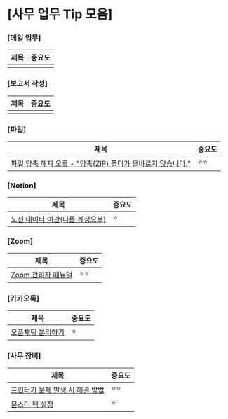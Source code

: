 # [사무 업무 Tip 모음]

### [메일 업무]
| 제목 | 중요도 |
|-------|-------|
|  |  |

### [보고서 작성]
| 제목 | 중요도 |
|-------|-------|
|  |  |

### [파일]
| 제목 | 중요도 |
|-------|-------|
| [파일 압축 해제 오류 - "압축(ZIP) 폴더가 올바르지 않습니다."](https://hyeonstone.tistory.com/entry/%ED%8C%8C%EC%9D%BC-%EC%95%95%EC%B6%95-%ED%92%80%EA%B8%B0-%EC%98%A4%EB%A5%98-%EC%95%95%EC%B6%95ZIP-%ED%8F%B4%EB%8D%94%EA%B0%80-%EC%98%AC%EB%B0%94%EB%A5%B4%EC%A7%80-%EC%95%8A%EC%8A%B5%EB%8B%88%EB%8B%A4-%ED%95%B4%EA%B2%B0-%EB%B0%A9%EB%B2%95) | ⭐⭐ |

### [Notion]
| 제목 | 중요도 |
|-------|-------|
| [노션 데이터 이관(다른 계정으로)](https://gongysd.com/notion-office/?bmode=view&idx=140915101) | ⭐ |

### [Zoom]
| 제목 | 중요도 |
|-------|-------|
| [Zoom 관리자 매뉴얼](https://hyeonstone.tistory.com/entry/%EB%A7%A4%EB%8B%88%EC%A0%80%EC%86%8C%EC%82%AC%EC%9D%B4%EC%96%B4%ED%8B%B0-Zoom-%EA%B5%90%EC%9C%A1%EB%A7%A4%EB%8B%88%EC%A0%80-%EC%95%84%EB%A5%B4%EB%B0%94%EC%9D%B4%ED%8A%B8-%ED%9B%84%EA%B8%B0) | ⭐⭐ |

### [카카오톡]
| 제목 | 중요도 |
|-------|-------|
| [오픈채팅 분리하기](https://hyeonstone.tistory.com/entry/PC-%EC%B9%B4%EC%B9%B4%EC%98%A4%ED%86%A1-%EC%98%A4%ED%94%88%EC%B1%84%ED%8C%85-%EB%B6%84%EB%A6%AC%ED%95%98%EA%B8%B0) | ⭐ |

### [사무 장비]
| 제목 | 중요도 |
|-------|-------|
| [프린터기 문제 발생 시 해결 방법](https://m.blog.naver.com/ssdhdd80/222563564516) | ⭐⭐ |
| [몬스터 덱 설정](https://hyeonstone.tistory.com/entry/%EB%AA%AC%EC%8A%A4%ED%83%80%EB%8D%B1-TS16N3-%EC%97%B0%EA%B2%B0-%EB%B0%A9%EB%B2%95) | ⭐ |
